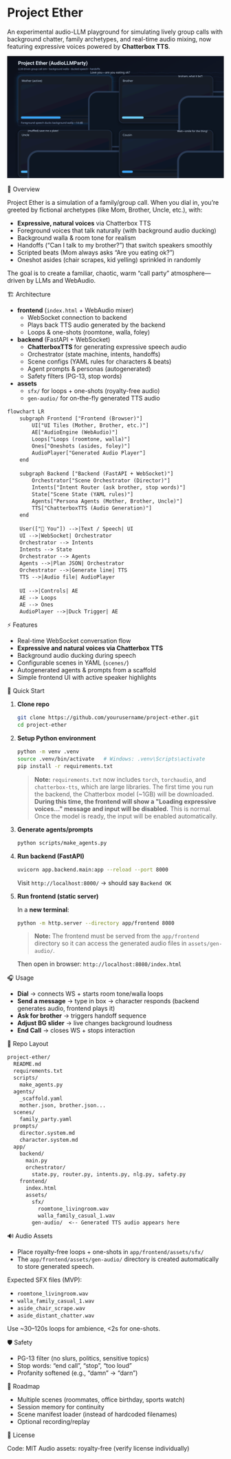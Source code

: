 # Project Ether

An experimental audio-LLM playground for simulating lively group calls with background chatter, family archetypes, and real-time audio mixing, now featuring expressive voices powered by **Chatterbox TTS**.

![Project Ether Preview](docs/preview.svg)

🎯 Overview

Project Ether is a simulation of a family/group call. When you dial in, you’re greeted by fictional archetypes (like Mom, Brother, Uncle, etc.), with:

- **Expressive, natural voices** via Chatterbox TTS
- Foreground voices that talk naturally (with background audio ducking)
- Background walla & room tone for realism
- Handoffs (“Can I talk to my brother?”) that switch speakers smoothly
- Scripted beats (Mom always asks “Are you eating ok?”)
- Oneshot asides (chair scrapes, kid yelling) sprinkled in randomly

The goal is to create a familiar, chaotic, warm “call party” atmosphere—driven by LLMs and WebAudio.

🏗️ Architecture
- **frontend** (`index.html` + WebAudio mixer)
  - WebSocket connection to backend
  - Plays back TTS audio generated by the backend
  - Loops & one-shots (roomtone, walla, foley)
- **backend** (FastAPI + WebSocket)
  - **ChatterboxTTS** for generating expressive speech audio
  - Orchestrator (state machine, intents, handoffs)
  - Scene configs (YAML rules for characters & beats)
  - Agent prompts & personas (autogenerated)
  - Safety filters (PG-13, stop words)
- **assets**
  - `sfx/` for loops + one-shots (royalty-free audio)
  - `gen-audio/` for on-the-fly generated TTS audio

```mermaid
flowchart LR
    subgraph Frontend ["Frontend (Browser)"]
        UI["UI Tiles (Mother, Brother, etc.)"]
        AE["AudioEngine (WebAudio)"]
        Loops["Loops (roomtone, walla)"]
        Ones["Oneshots (asides, foley)"]
        AudioPlayer["Generated Audio Player"]
    end

    subgraph Backend ["Backend (FastAPI + WebSocket)"]
        Orchestrator["Scene Orchestrator (Director)"]
        Intents["Intent Router (ask brother, stop words)"]
        State["Scene State (YAML rules)"]
        Agents["Persona Agents (Mother, Brother, Uncle)"]
        TTS["ChatterboxTTS (Audio Generation)"]
    end

    User(["👤 You"]) -->|Text / Speech| UI
    UI -->|WebSocket| Orchestrator
    Orchestrator --> Intents
    Intents --> State
    Orchestrator --> Agents
    Agents -->|Plan JSON| Orchestrator
    Orchestrator -->|Generate line| TTS
    TTS -->|Audio file| AudioPlayer

    UI -->|Controls| AE
    AE --> Loops
    AE --> Ones
    AudioPlayer -->|Duck Trigger| AE
```

⚡ Features

- Real-time WebSocket conversation flow
- **Expressive and natural voices via Chatterbox TTS**
- Background audio ducking during speech
- Configurable scenes in YAML (`scenes/`)
- Autogenerated agents & prompts from a scaffold
- Simple frontend UI with active speaker highlights

🚀 Quick Start
1.  **Clone repo**
    ```bash
    git clone https://github.com/yourusername/project-ether.git
    cd project-ether
    ```

2.  **Setup Python environment**
    ```bash
    python -m venv .venv
    source .venv/bin/activate   # Windows: .venv\Scripts\activate
    pip install -r requirements.txt
    ```
    > **Note:** `requirements.txt` now includes `torch`, `torchaudio`, and `chatterbox-tts`, which are large libraries. The first time you run the backend, the Chatterbox model (~1GB) will be downloaded. **During this time, the frontend will show a "Loading expressive voices..." message and input will be disabled.** This is normal. Once the model is ready, the input will be enabled automatically.

3.  **Generate agents/prompts**
    ```bash
    python scripts/make_agents.py
    ```

4.  **Run backend (FastAPI)**
    ```bash
    uvicorn app.backend.main:app --reload --port 8000
    ```
    Visit `http://localhost:8000/` → should say `Backend OK`

5.  **Run frontend (static server)**

    In a **new terminal**:
    ```bash
    python -m http.server --directory app/frontend 8080
    ```
    > **Note:** The frontend must be served from the `app/frontend` directory so it can access the generated audio files in `assets/gen-audio/`.

    Then open in browser:
    `http://localhost:8080/index.html`

🎧 Usage

- **Dial** → connects WS + starts room tone/walla loops
- **Send a message** → type in box → character responds (backend generates audio, frontend plays it)
- **Ask for brother** → triggers handoff sequence
- **Adjust BG slider** → live changes background loudness
- **End Call** → closes WS + stops interaction

📂 Repo Layout
```
project-ether/
  README.md
  requirements.txt
  scripts/
    make_agents.py
  agents/
    _scaffold.yaml
    mother.json, brother.json...
  scenes/
    family_party.yaml
  prompts/
    director.system.md
    character.system.md
  app/
    backend/
      main.py
      orchestrator/
        state.py, router.py, intents.py, nlg.py, safety.py
    frontend/
      index.html
      assets/
        sfx/
          roomtone_livingroom.wav
          walla_family_casual_1.wav
        gen-audio/  <-- Generated TTS audio appears here
```

🔊 Audio Assets

- Place royalty-free loops + one-shots in `app/frontend/assets/sfx/`
- The `app/frontend/assets/gen-audio/` directory is created automatically to store generated speech.

Expected SFX files (MVP):
- `roomtone_livingroom.wav`
- `walla_family_casual_1.wav`
- `aside_chair_scrape.wav`
- `aside_distant_chatter.wav`

Use ~30–120s loops for ambience, <2s for one-shots.

🛡️ Safety

- PG-13 filter (no slurs, politics, sensitive topics)
- Stop words: “end call”, “stop”, “too loud”
- Profanity softened (e.g., “damn” → “darn”)

🌱 Roadmap

- Multiple scenes (roommates, office birthday, sports watch)
- Session memory for continuity
- Scene manifest loader (instead of hardcoded filenames)
- Optional recording/replay

📜 License

Code: MIT
Audio assets: royalty-free (verify license individually)
